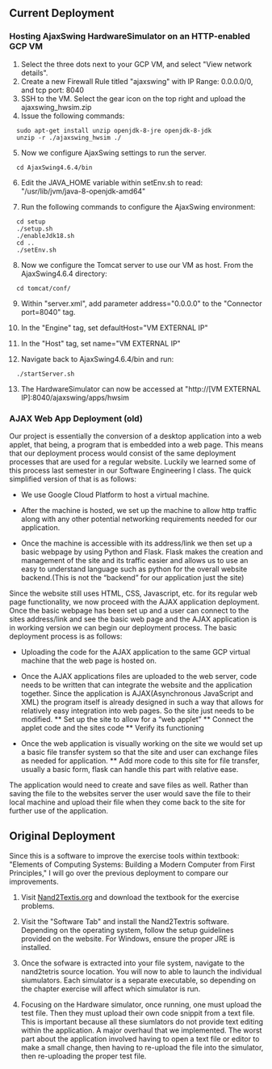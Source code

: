## Current Deployment

### Hosting AjaxSwing HardwareSimulator on an HTTP-enabled GCP VM
1. Select the three dots next to your GCP VM, and select "View network details".
2. Create a new Firewall Rule titled "ajaxswing" with IP Range: 0.0.0.0/0, and tcp port: 8040
3. SSH to the VM. Select the gear icon on the top right and upload the ajaxswing_hwsim.zip
4. Issue the following commands:
```
  sudo apt-get install unzip openjdk-8-jre openjdk-8-jdk
  unzip -r ./ajaxswing_hwsim ./
```
  
5. Now we configure AjaxSwing settings to run the server.
```
  cd AjaxSwing4.6.4/bin
```
  
6. Edit the JAVA_HOME variable within setEnv.sh to read: "/usr/lib/jvm/java-8-openjdk-amd64"

7. Run the following commands to configure the AjaxSwing environment:
```
  cd setup
  ./setup.sh
  ./enableJdk18.sh
  cd ..
  ./setEnv.sh
```
  
8. Now we configure the Tomcat server to use our VM as host. From the AjaxSwing4.6.4 directory:
```
  cd tomcat/conf/
```

9. Within "server.xml", add parameter address="0.0.0.0" to the "Connector port=8040" tag.
10. In the "Engine" tag, set defaultHost="VM EXTERNAL IP"
11. In the "Host" tag, set name="VM EXTERNAL IP"

12. Navigate back to AjaxSwing4.6.4/bin and run:
```
  ./startServer.sh
```
  
13. The HardwareSimulator can now be accessed at "http://[VM EXTERNAL IP]:8040/ajaxswing/apps/hwsim
  
### AJAX Web App Deployment (old)

Our project is essentially the conversion of a desktop application into a web applet, that being, a program that is embedded into a web page. This means that our deployment process would consist of the same deployment processes that are used for a regular website. Luckily we learned some of this process last semester in our Software Engineering I class. The quick simplified version of that is as follows:

 * We use Google Cloud Platform to host a virtual machine. 

 * After the machine is hosted, we set up the machine to allow http traffic along with any other potential networking requirements needed for our application.

 * Once the machine is accessible with its address/link we then set up a basic webpage by using Python and Flask. Flask makes the creation and management of the site and its traffic easier and allows us to use an easy to understand language such as python for the overall website backend.(This is not the “backend” for our application just the site)

Since the website still uses HTML, CSS, Javascript, etc. for its regular web page functionality, we now proceed with the AJAX application deployment. Once the basic webpage has been set up and a user can connect to the sites address/link and see the basic web page and the AJAX application is in working version we can begin our deployment process. The basic deployment process is as follows:

 * Uploading the code for the AJAX application to the same GCP virtual machine that the web page is hosted on. 

 * Once the AJAX applications files are uploaded to the web server, code needs to be written that can integrate the website and the application together. Since the application is AJAX(Asynchronous JavaScript and XML) the program itself is already designed in such a way that allows for relatively easy integration into web pages. So the site just needs to be modified.
   ** Set up the site to allow for a “web applet”
   ** Connect the applet code and the sites code
   ** Verify its functioning
  
 * Once the web application is visually working on the site we would set up a basic file transfer system so that the site and user can exchange files as needed for application.
   ** Add more code to this site for file transfer, usually a basic form, flask can handle this part with relative ease.

The application would need to create and save files as well. Rather than saving the file to the websites server the user would save the file to their local machine and upload their file when they come back to the site for further use of the application.


## Original Deployment
Since this is a software to improve the exercise tools within textbook: "Elements of Computing Systems: Building a Modern Computer from First Principles," I will go over the previous deployment to compare our improvements.

1) Visit [Nand2Textis.org](https://www.nand2tetris.org/) and download the textbook for the exercise problems.

2) Visit the "Software Tab" and install the Nand2Textris software. Depending on the operating system, follow the setup guidelines provided on the website. For Windows, ensure the proper JRE is installed.

3) Once the sofware is extracted into your file system, navigate to the nand2tetris source location. You will now to able to launch the individual siumulators. Each simulator is a separate executable, so depending on the chapter exercise will affect which simulator is run.

4) Focusing on the Hardware simulator, once running, one must upload the test file. Then they must upload their own code snippit from a text file. This is important because all these siumlators do not provide text editing within the application. A major overhaul that we implemented. The worst part about the application involved having to open a text file or editor to make a small change, then having to re-upload the file into the simulator, then re-uploading the proper test file.

